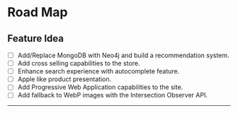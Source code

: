 # Road Map

## Feature Idea

- [ ] Add/Replace MongoDB with Neo4j and build a recommendation system.
- [ ] Add cross selling capabilities to the store.
- [ ] Enhance search experience with autocomplete feature.
- [ ] Apple like product presentation.
- [ ] Add Progressive Web Application capabilities to the site.
- [ ] Add fallback to WebP images with the Intersection Observer API.

<hr/>
